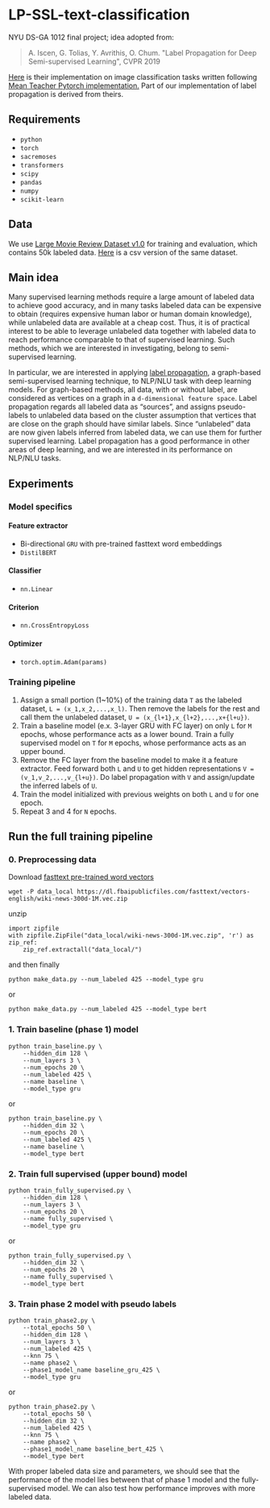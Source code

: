 # LP-SSL-text-classification
NYU DS-GA 1012 final project; idea adopted from:

> A. Iscen, G. Tolias, Y. Avrithis, O. Chum. "Label Propagation for Deep Semi-supervised Learning", CVPR 2019

[Here](https://github.com/ahmetius/LP-DeepSSL) is their implementation on image classification tasks written following [Mean Teacher Pytorch implementation.](https://github.com/CuriousAI/mean-teacher/tree/master/pytorch) Part of our implementation of label propagation is derived from theirs.

## Requirements
- `python`
- `torch`
- `sacremoses`
- `transformers`
- `scipy`
- `pandas`
- `numpy`
- `scikit-learn`

## Data
We use [Large Movie Review Dataset v1.0](https://ai.stanford.edu/~amaas/data/sentiment/) for training and evaluation, which contains 50k labeled data. [Here](https://www.kaggle.com/lakshmi25npathi/imdb-dataset-of-50k-movie-reviews/version/1) is a csv version of the same dataset.

## Main idea
Many supervised learning methods require a large amount of labeled data to achieve good accuracy, and in many tasks labeled data can be expensive to obtain (requires expensive human labor or human domain knowledge), while unlabeled data are available at a cheap cost. Thus, it is of practical interest to be able to leverage unlabeled data together with labeled data to reach performance comparable to that of supervised learning. Such methods, which we are interested in investigating, belong to semi-supervised learning. 

In particular, we are interested in applying [label propagation](https://pdfs.semanticscholar.org/8a6a/114d699824b678325766be195b0e7b564705.pdf), a graph-based semi-supervised learning technique, to NLP/NLU task with deep learning models. For graph-based methods, all data, with or without label, are considered as vertices on a graph in a `d-dimensional feature space`. Label propagation regards all labeled data as “sources”, and assigns pseudo-labels to unlabeled data based on the cluster assumption that vertices that are close on the graph should have similar labels. Since “unlabeled” data are now given labels inferred from labeled data, we can use them for further supervised learning. Label propagation​ has a good performance in other areas of deep learning, and we are interested in its performance on NLP/NLU tasks.

## Experiments
### Model specifics
#### Feature extractor
- Bi-directional `GRU` with pre-trained fasttext word embeddings
- `DistilBERT`

#### Classifier
- `nn.Linear`

#### Criterion
- `nn.CrossEntropyLoss`

#### Optimizer
- `torch.optim.Adam(params)`

### Training pipeline
1. Assign a small portion (1~10%) of the training data `T` as the labeled dataset, `L = (x_1,x_2,...,x_l)`. Then remove the labels for the rest and call them the unlabeled dataset, `U = (x_{l+1},x_{l+2},...,x+{l+u})`.
2. Train a baseline model (e.x. 3-layer GRU with FC layer) on only `L` for `M` epochs, whose performance acts as a lower bound. Train a fully supervised model on `T` for `M` epochs, whose performance acts as an upper bound. 
3. Remove the FC layer from the baseline model to make it a feature extractor. Feed forward both `L` and `U` to get hidden representations `V = (v_1,v_2,...,v_{l+u})`. Do label propagation with `V` and assign/update the inferred labels of `U`.
4. Train the model initialized with previous weights on both `L` and `U` for one epoch.
5. Repeat 3 and 4 for `N` epochs. 


## Run the full training pipeline

### 0. Preprocessing data
Download [fasttext pre-trained word vectors](https://dl.fbaipublicfiles.com/fasttext/vectors-english/)
```shell
wget -P data_local https://dl.fbaipublicfiles.com/fasttext/vectors-english/wiki-news-300d-1M.vec.zip
```
 unzip
```
import zipfile
with zipfile.ZipFile("data_local/wiki-news-300d-1M.vec.zip", 'r') as zip_ref:
    zip_ref.extractall("data_local/")
```
and then finally 
```shell
python make_data.py --num_labeled 425 --model_type gru
```
or 
```shell
python make_data.py --num_labeled 425 --model_type bert
```

### 1. Train baseline (phase 1) model 
```shell
python train_baseline.py \
    --hidden_dim 128 \
    --num_layers 3 \
    --num_epochs 20 \
    --num_labeled 425 \
    --name baseline \
    --model_type gru 
```
or 

```shell
python train_baseline.py \
    --hidden_dim 32 \
    --num_epochs 20 \
    --num_labeled 425 \
    --name baseline \
    --model_type bert
```

### 2. Train full supervised (upper bound) model
```shell
python train_fully_supervised.py \
    --hidden_dim 128 \
    --num_layers 3 \
    --num_epochs 20 \
    --name fully_supervised \
    --model_type gru 
```
or
```shell
python train_fully_supervised.py \
    --hidden_dim 32 \
    --num_epochs 20 \
    --name fully_supervised \
    --model_type bert 
```

### 3. Train phase 2 model with pseudo labels
```shell
python train_phase2.py \
    --total_epochs 50 \
    --hidden_dim 128 \
    --num_layers 3 \
    --num_labeled 425 \
    --knn 75 \
    --name phase2 \
    --phase1_model_name baseline_gru_425 \
    --model_type gru
```

or

```shell
python train_phase2.py \
    --total_epochs 50 \
    --hidden_dim 32 \
    --num_labeled 425 \
    --knn 75 \
    --name phase2 \
    --phase1_model_name baseline_bert_425 \
    --model_type bert
```
With proper labeled data size and parameters, we should see that the performance of the model lies between that of phase 1 model and the fully-supervised model. We can also test how performance improves with more labeled data.
